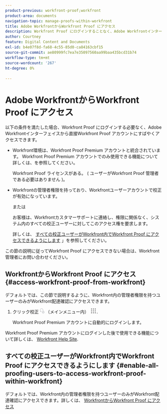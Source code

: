 ```yaml
---
product-previous: workfront-proof;workfront
product-area: documents
navigation-topic: manage-proofs-within-workfront
title: Adobe WorkfrontからWorkfront Proof にアクセス
description: Workfront Proof にログインすることなく、Adobe Workfrontインターフェイスから直接Workfront Proof アカウントにすばやくアクセスできます。
author: Courtney
feature: Digital Content and Documents
exl-id: b4e07f8d-fa68-4c55-85d0-ca84163cbf15
source-git-commit: ae80999fc7ea7e35097560aa99baa435bcd31b74
workflow-type: tm+mt
source-wordcount: '267'
ht-degree: 0%

---
```


# Adobe WorkfrontからWorkfront Proof にアクセス

以下の条件を満たした場合、Workfront Proof にログインする必要なく、Adobe Workfrontインターフェイスから直接Workfront Proof アカウントにすばやくアクセスできます。

* Workfront環境は、Workfront Proof Premium アカウントと統合されています。 Workfront Proof Premium アカウントでのみ使用できる機能について詳しくは、を参照してください。

  Workfront Proof ライセンスがある。 ( ユーザーがWorkfront Proof 管理者である必要はありません )。

* Workfrontの管理者権限を持っており、Workfrontユーザーアカウントで校正が有効になっています。

  または

  お客様は、Workfrontカスタマーサポートに連絡し、権限に関係なく、システム内のすべての校正ユーザーに対してこのアクセス権を要求します。

  詳しくは、 [すべての校正ユーザーがWorkfront内でWorkfront Proof にアクセスできるようにします](#enable-all-proofing-users-to-access-workfront-proof-within-workfront) 」を参照してください。

この節の説明に従ってWorkfront Proof にアクセスできない場合は、Workfront管理者にお問い合わせください。

## WorkfrontからWorkfront Proof にアクセス {#access-workfront-proof-from-workfront}

デフォルトでは、この節で説明するように、Workfront内の管理者権限を持つユーザーのみがWorkfront配達確認にアクセスできます。 

1. クリック校正 ![](assets/proofing-main-menu.png) （メインメニュー内） ![](assets/main-menu-icon.png).

   Workfront Proof Premium アカウントに自動的にログインします。

Workfront Proof Premium アカウントにログインした後で使用できる機能について詳しくは、 [Workfront Help Site](https://support.workfront.com).

## すべての校正ユーザーがWorkfront内でWorkfront Proof にアクセスできるようにします {#enable-all-proofing-users-to-access-workfront-proof-within-workfront}

デフォルトでは、Workfront内の管理者権限を持つユーザーのみがWorkfront配達確認にアクセスできます。詳しくは、 [WorkfrontからWorkfront Proof にアクセス](#access-workfront-proof-from-workfront)
